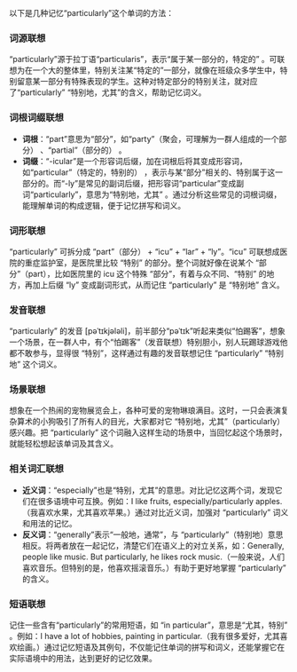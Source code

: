 以下是几种记忆“particularly”这个单词的方法：

### 词源联想
“particularly”源于拉丁语“particularis”，表示“属于某一部分的，特定的” 。可联想为在一个大的整体里，特别关注某“特定的”一部分，就像在班级众多学生中，特别留意某一部分有特殊表现的学生。这种对特定部分的特别关注，就对应了“particularly” “特别地，尤其”的含义，帮助记忆词义。

### 词根词缀联想
 - **词根**：“part”意思为“部分”，如“party”（聚会，可理解为一群人组成的一个部分） 、“partial”（部分的） 。
 - **词缀**：“-icular”是一个形容词后缀，加在词根后将其变成形容词，如“particular”（特定的，特别的） ，表示与某“部分”相关的、特别属于这一部分的。而“-ly”是常见的副词后缀，把形容词“particular”变成副词“particularly”，意思为“特别地，尤其” 。通过分析这些常见的词根词缀，能理解单词的构成逻辑，便于记忆拼写和词义。

### 词形联想
“particularly” 可拆分成 “part”（部分） + “icu” + “lar” + “ly”。“icu” 可联想成医院的重症监护室，是医院里比较 “特别” 的部分。整个词就好像在说某个 “部分”（part），比如医院里的 icu 这个特殊 “部分”，有着与众不同、“特别” 的地方，再加上后缀 “ly” 变成副词形式，从而记住 “particularly” 是 “特别地” 含义。

### 发音联想
“particularly” 的发音 [pəˈtɪkjələli]，前半部分“pəˈtɪk”听起来类似“怕踢客”，想象一个场景，在一群人中，有个“怕踢客”（发音联想）特别胆小，别人玩踢球游戏他都不敢参与，显得很 “特别”，这样通过有趣的发音联想记住 “particularly” “特别地” 这个词义。

### 场景联想
想象在一个热闹的宠物展览会上，各种可爱的宠物琳琅满目。这时，一只会表演复杂算术的小狗吸引了所有人的目光，大家都对它 “特别地，尤其”（particularly）感兴趣。把 “particularly” 这个词融入这样生动的场景中，当回忆起这个场景时，就能轻松想起该单词及其含义。

### 相关词汇联想
 - **近义词**：“especially”也是“特别，尤其”的意思。对比记忆这两个词，发现它们在很多语境中可互换。例如：I like fruits, especially/particularly apples.（我喜欢水果，尤其喜欢苹果。）通过对比近义词，加强对 “particularly” 词义和用法的记忆。
 - **反义词**：“generally”表示“一般地，通常”，与 “particularly”（特别地）意思相反。将两者放在一起记忆，清楚它们在语义上的对立关系，如：Generally, people like music. But particularly, he likes rock music.（一般来说，人们喜欢音乐。但特别的是，他喜欢摇滚音乐。）有助于更好地掌握 “particularly” 的含义。

### 短语联想
记住一些含有“particularly”的常用短语，如 “in particular”，意思是“尤其，特别” 。例如：I have a lot of hobbies, painting in particular.（我有很多爱好，尤其喜欢绘画。）通过记忆短语及其例句，不仅能记住单词的拼写和词义，还能掌握它在实际语境中的用法，达到更好的记忆效果。 